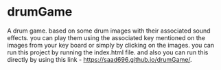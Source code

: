 # drumGame
A drum game. based on some drum images with their associated sound effects. you can play them using the associated key mentioned on the images from your key board or simply by clicking on the images.
you can run this project by running the index.html file.
and also you can run this directly by using this link - https://saad696.github.io/drumGame/.
